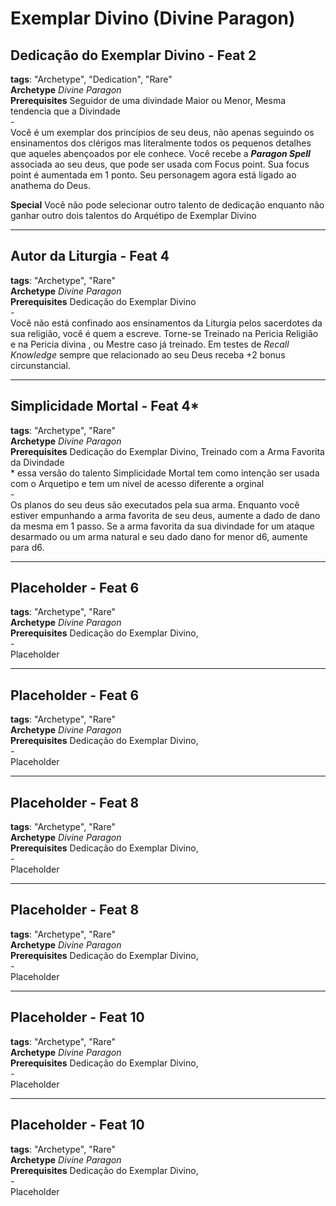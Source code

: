 # Exemplar Divino (Divine Paragon)

## **Dedicação do Exemplar Divino** - **Feat 2**  
**tags**: "Archetype", "Dedication", "Rare"  
**Archetype** _Divine Paragon_  
**Prerequisites** Seguidor de uma divindade Maior ou Menor, Mesma tendencia que a Divindade  
*-*  
Você é um exemplar dos princípios de seu deus, não apenas seguindo os ensinamentos dos clérigos mas literalmente todos os pequenos detalhes que aqueles abençoados por ele conhece. Você recebe a _**Paragon Spell**_ associada ao seu deus, que pode ser usada com Focus point. Sua focus point é aumentada em 1 ponto. Seu personagem agora está ligado ao anathema do Deus.

**Special** Você não pode selecionar outro talento de dedicação enquanto não ganhar outro dois talentos do Arquétipo de Exemplar Divino
  
---
  
## **Autor da Liturgia** - **Feat 4**  
**tags**: "Archetype", "Rare"  
**Archetype** _Divine Paragon_  
**Prerequisites** Dedicação do Exemplar Divino  
*-*  
Você não está confinado aos ensinamentos da Liturgia pelos sacerdotes da sua religião, você é quem a escreve. Torne-se Treinado na Pericia Religião e na Pericia divina , ou Mestre caso já treinado. Em testes de *Recall Knowledge* sempre que relacionado ao seu Deus receba +2 bonus circunstancial. 

---
## **Simplicidade Mortal** - **Feat 4***  
**tags**: "Archetype", "Rare"  
**Archetype** _Divine Paragon_  
**Prerequisites** Dedicação do Exemplar Divino, Treinado com a Arma Favorita da Divindade  
\* essa versão do talento Simplicidade Mortal tem como intenção ser usada com o Arquetipo e tem um nivel de acesso diferente a orginal  
*-*  
Os planos do seu deus são executados pela sua arma. Enquanto você estiver empunhando a arma favorita de seu deus, aumente a dado de dano da mesma em 1 passo. Se a arma favorita da sua divindade for um ataque desarmado ou um arma natural e seu dado dano for menor d6, aumente para d6.

---
## **Placeholder** - **Feat 6**  
**tags**: "Archetype", "Rare"  
**Archetype** _Divine Paragon_  
**Prerequisites** Dedicação do Exemplar Divino,  
*-*  
Placeholder

---
## **Placeholder** - **Feat 6**  
**tags**: "Archetype", "Rare"  
**Archetype** _Divine Paragon_  
**Prerequisites** Dedicação do Exemplar Divino,  
*-*  
Placeholder

---
## **Placeholder** - **Feat 8**  
**tags**: "Archetype", "Rare"  
**Archetype** _Divine Paragon_  
**Prerequisites** Dedicação do Exemplar Divino,  
*-*  
Placeholder

---
## **Placeholder** - **Feat 8**  
**tags**: "Archetype", "Rare"  
**Archetype** _Divine Paragon_  
**Prerequisites** Dedicação do Exemplar Divino,  
*-*  
Placeholder

---
## **Placeholder** - **Feat 10**  
**tags**: "Archetype", "Rare"  
**Archetype** _Divine Paragon_  
**Prerequisites** Dedicação do Exemplar Divino,  
*-*  
Placeholder

---
## **Placeholder** - **Feat 10**  
**tags**: "Archetype", "Rare"  
**Archetype** _Divine Paragon_  
**Prerequisites** Dedicação do Exemplar Divino,  
*-*  
Placeholder